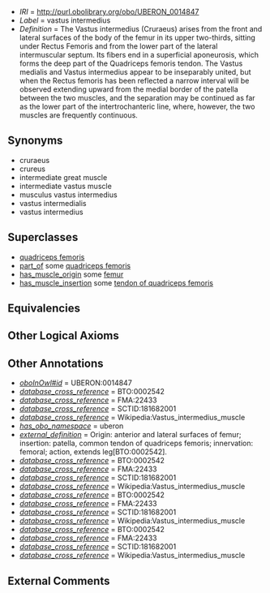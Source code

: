  * *IRI* = http://purl.obolibrary.org/obo/UBERON_0014847
 * *Label* = vastus intermedius
 * *Definition* = The Vastus intermedius (Cruraeus) arises from the front and lateral surfaces of the body of the femur in its upper two-thirds, sitting under Rectus Femoris and from the lower part of the lateral intermuscular septum. Its fibers end in a superficial aponeurosis, which forms the deep part of the Quadriceps femoris tendon. The Vastus medialis and Vastus intermedius appear to be inseparably united, but when the Rectus femoris has been reflected a narrow interval will be observed extending upward from the medial border of the patella between the two muscles, and the separation may be continued as far as the lower part of the intertrochanteric line, where, however, the two muscles are frequently continuous.

## Synonyms

 * cruraeus
 * crureus
 * intermediate great muscle
 * intermediate vastus muscle
 * musculus vastus intermedius
 * vastus intermedialis
 * vastus intermedius

## Superclasses

 * [quadriceps femoris](../../UBERON/77/UBERON_0001377.md)
 * [part_of](../../BFO/50/BFO_0000050.md) some [quadriceps femoris](../../UBERON/77/UBERON_0001377.md)
 * [has_muscle_origin](../../RO/72/RO_0002372.md) some [femur](../../UBERON/81/UBERON_0000981.md)
 * [has_muscle_insertion](../../RO/73/RO_0002373.md) some [tendon of quadriceps femoris](../../UBERON/48/UBERON_0014848.md)

## Equivalencies


## Other Logical Axioms


## Other Annotations

 * *[oboInOwl#id](../../id/oboInOwl#id.md)* = UBERON:0014847
 * *[database_cross_reference](../../ef/oboInOwl#hasDbXref.md)* = BTO:0002542
 * *[database_cross_reference](../../ef/oboInOwl#hasDbXref.md)* = FMA:22433
 * *[database_cross_reference](../../ef/oboInOwl#hasDbXref.md)* = SCTID:181682001
 * *[database_cross_reference](../../ef/oboInOwl#hasDbXref.md)* = Wikipedia:Vastus_intermedius_muscle
 * *[has_obo_namespace](../../ce/oboInOwl#hasOBONamespace.md)* = uberon
 * *[external_definition](../../UBPROP/01/UBPROP_0000001.md)* = Origin: anterior and lateral surfaces of femur; insertion: patella, common tendon of quadriceps femoris; innervation: femoral; action, extends leg[BTO:0002542].
 * *[database_cross_reference](../../ef/oboInOwl#hasDbXref.md)* = BTO:0002542
 * *[database_cross_reference](../../ef/oboInOwl#hasDbXref.md)* = FMA:22433
 * *[database_cross_reference](../../ef/oboInOwl#hasDbXref.md)* = SCTID:181682001
 * *[database_cross_reference](../../ef/oboInOwl#hasDbXref.md)* = Wikipedia:Vastus_intermedius_muscle
 * *[database_cross_reference](../../ef/oboInOwl#hasDbXref.md)* = BTO:0002542
 * *[database_cross_reference](../../ef/oboInOwl#hasDbXref.md)* = FMA:22433
 * *[database_cross_reference](../../ef/oboInOwl#hasDbXref.md)* = SCTID:181682001
 * *[database_cross_reference](../../ef/oboInOwl#hasDbXref.md)* = Wikipedia:Vastus_intermedius_muscle
 * *[database_cross_reference](../../ef/oboInOwl#hasDbXref.md)* = BTO:0002542
 * *[database_cross_reference](../../ef/oboInOwl#hasDbXref.md)* = FMA:22433
 * *[database_cross_reference](../../ef/oboInOwl#hasDbXref.md)* = SCTID:181682001
 * *[database_cross_reference](../../ef/oboInOwl#hasDbXref.md)* = Wikipedia:Vastus_intermedius_muscle

## External Comments

